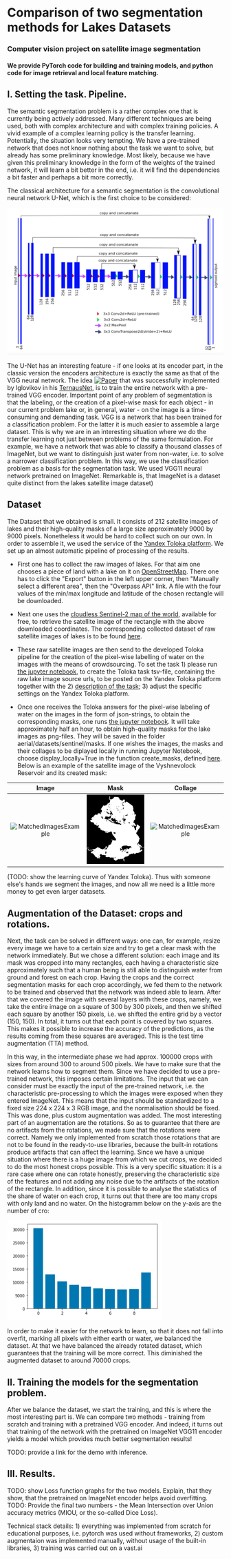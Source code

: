 # Comparison of two segmentation methods for Lakes Datasets
### Computer vision project on satellite image segmentation 
#### We provide PyTorch code for building and training models, and python code for image retrieval and local feature matching.

## I. Setting the task. Pipeline.

The semantic segmentation problem is a rather complex one that is currently being actively addressed. 
Many different techniques are being used, both with complex architecture and with complex training policies. 
A vivid example of a complex learning policy is the transfer learning. Potentially, the situation looks very tempting. 
We have a pre-trained network that does not know nothing about the task we want to solve, 
but already has some preliminary knowledge. Most likely, because we have given this 
preliminary knowledge in the form of the weights of the trained network, it will learn a bit 
better in the end, i.e. it will find the dependencies a bit faster and perhaps a bit more correctly. 



The classical architecture for a semantic segmentation is the convolutional neural network U-Net, 
which is the first choice to be considered:

![MatchedImagesExample](examples/U-net_architecture.png)

The U-Net has an interesting feature - 
if one looks at its encoder part, in the classic version the encoders architecture is exactly the same 
as that of the VGG neural network. 
The idea [![Paper](http://img.shields.io/badge/paper-arXiv.1801.05746-B3181B.svg)](https://arxiv.org/abs/1801.05746) 
that was successfully implemented by Iglovikov in his [TernausNet](https://github.com/ternaus/TernausNet), 
is to train the entire network with a pre-trained VGG encoder. 
Important point of any problem of segmentation is that the labeling, or the creation of a pixel-wise mask for each object - 
in our current problem lake or, in general, water - on the image is a time-consuming and demanding task. VGG is a network 
that has been trained for a classification problem. For the latter it is much easier to assemble a large dataset. 
This is why we are in an interesting situation where we do the transfer learning not just between problems of the same formulation. 
For example, we have a network that was able to classify a thousand classes 
of ImageNet, but we want to distinguish just water from non-water, i.e. to solve a narrower classification 
problem. In this way, we use the classification problem as a basis for the segmentation task. 
We used VGG11 neural network pretrained on ImageNet. Remarkable is, that ImageNet is a dataset 
quite distinct from the lakes satellite image dataset)

## Dataset

The Dataset that we obtained is small. It consists of 212 satellite images of lakes and their high-quality masks
of a large size approximately 9000 by 9000 pixels. 
Nonetheless it would be hard to collect such on our own. In order to assemble it, 
we used the service of the [Yandex Toloka platform](https://toloka.yandex.ru/).
We set up an almost automatic pipeline of processing of the results. 

 - First one has to collect the raw images of lakes. 
For that aim one chooses a piece of land with a lake on it on 
[OpenStreetMap](https://www.openstreetmap.org). There one has to click the "Export" button in the left upper corner, then 
"Manually select a different area", then the "Overpass API" link. 
A file with the four values of the min/max longitude and latitude of the chosen rectangle will be downloaded. 

- Next one uses the 
[cloudless Sentinel-2 map of the world](https://s2maps.eu/), 
available for free, to retrieve the satellite image of the rectangle with the above downloaded coordinates. 
The corresponding collected dataset of raw satellite images of lakes is to be found 
[here](https://github.com/od-crypto/somedata/tree/master/img).

- These raw satellite images are then send to the developed Toloka pipeline for the creation of the pixel-wise 
labelling of water on the images with the means of crowdsourcing. 
To set the task 1) please run [the jupyter notebook](aerial/Toloka/Toloka_task.ipynb),
to create the Toloka task tsv-file, containing the raw lake image source urls, to be posted on the Yandex Toloka 
platform together with the 2) [description of the task](aerial/Toloka/Toloka_task_description.html); 3) adjust 
the specific settings on the Yandex Toloka platform.

 - Once one receives the Toloka answers for the pixel-wise labeling of water on the images in the form of json-strings,
to obtain the corresponding masks, one runs [the jupyter notebook](aerial/Toloka/Process_Toloka_json_results.ipynb).
It will take approximately half an hour, to obtain high-quality masks for the lake images as png-files. 
They will be saved in the folder aerial/datasets/sentinel/masks. If one wishes the images, the masks and their collages 
to be diplayed locally in running Jupyter Notebook, choose display_locally=True in the function create_masks, defined 
[here](aerial/Toloka/create_masks.py).
Below is an example of the satellite image of the Vyshnevolock Reservoir and its created mask:

Image             |  Mask  |  Collage
:-------------------------:|:-------------------------:|:-------------------------: 
![MatchedImagesExample](examples/russia_vyshnevolotskoye_reservoir_s2cloudless_2017_image.png)  |  ![MatchedImagesExample](examples/russia_vyshnevolotskoye_reservoir_s2cloudless_2017_mask.png)  |  ![MatchedImagesExample](examples/russia_vyshnevolotskoye_reservoir_s2cloudless_2017_collage.png)

(TODO: show the learning curve of Yandex Toloka). 
Thus with someone else's hands we segment the images, and now all we need is a little more money to 
get even larger datasets. 

## Augmentation of the Dataset: crops and rotations. 

Next, the task can be solved in different ways: one can, for example, 
resize every image we have to a certain size and try to get a clear mask with the 
network immediately. But we chose a different solution: each image and its mask 
was cropped into many rectangles, each having a characteristic size approximately such that a 
human being is still able to distinguish water from ground and forest on each crop. 
Having the crops and the correct segmentation masks for each crop accordingly, 
we fed them to the network to be trained and observed that the network was indeed able to learn. 
After that we covered the image with several layers with these 
crops, namely, we take the entire image on a square of 300 by 300 pixels, and then we 
shifted each square by another 150 pixels, i.e. we shifted the entire grid by a vector (150, 150). 
In total, it turns out that each point is covered by two squares. This makes it possible 
to increase the accuracy of the predictions, as the results coming from these squares 
are averaged. This is the test time augmentation (TTA) method. 

In this way, in the intermediate phase we had approx. 100000 crops with sizes from around 300 to around 500 pixels. 
We have to make sure that the network learns how to segment them. 
Since we have decided to use a pre-trained network, this imposes certain limitations. 
The input that we can consider must be exactly the input of the pre-trained network, 
i.e. the characteristic pre-processing to which the images were exposed when they entered ImageNet. 
This means that the input should be standardized to a fixed size 224 x 224 x 3 RGB image, 
and the normalisation should be fixed. This was done, plus custom augmentation was added. 
The most interesting part of an augmentation are the rotations.
So as to guarantee that there are no artifacts from the rotations, we made sure that the rotations were correct.
Namely we only implemented from scratch those rotations that are not to be found in the ready-to-use libraries, 
because the built-in rotations produce artifacts that can affect the learning. 
Since we have a unique situation where there is a huge image from which we cut crops, 
we decided to do the most honest crops possible. 
This is a very specific situation: it is a rare case where one can rotate honestly, 
preserving the characteristic size 
of the features and not adding any noise due to the artifacts of the rotation of the rectangle. 
In addition, since it is possible to analyse the statistics of the share of water on each crop, 
it turns out that there are too many crops with only land and no water. On the histogramm below 
on the y-axis are the number of cro: 

![MatchedImagesExample](examples/Water_share.png)


In order to make it easier for the network to learn, 
so that it does not fall into overfit, marking all pixels with either earth or water, we balanced the dataset. 
At that we have balanced the already rotated dataset, which guarantees that the training will be more 
correct. This diminished the augmented dataset to around 70000 crops.


## II. Training the models for the segmentation problem. 

After we balance the dataset, we start the training, and this is where the most interesting part is. 
We can compare two methods - training from scratch and training with a pretrained VGG encoder. And indeed,
it turns out that training of the network with the pretrained on ImageNet VGG11 encoder 
yields a model which provides much better segmentation results!

TODO: provide a link for the demo with inference.


## III. Results. 
TODO: show Loss function graphs for the two models. Explain, that they show, that the pretrained on ImageNet encoder helps avoid overfitting.
TODO: Provide the final two numbers - the Mean Intersection over Union accuracy metrics (MIOU, or the so-called Dice Loss). 

Technical stack details: 1) everything was implemented from scratch for educational purposes, 
i.e. pytorch was used without frameworks, 
2) custom augmentaion was implemented manually, without usage of the built-in libraries, 3) training was carried out on a vast.ai
